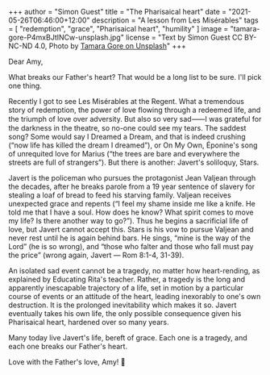 +++
author = "Simon Guest"
title = "The Pharisaical heart"
date = "2021-05-26T06:46:00+12:00"
description = "A lesson from Les Misérables"
tags = [ "redemption", "grace", "Pharisaical heart", "humility" ]
image = "tamara-gore-P4mxBJtINCw-unsplash.jpg"
license = "Text by Simon Guest CC BY-NC-ND 4.0, Photo by [Tamara Gore on Unsplash](https://unsplash.com/photos/P4mxBJtINCw)"
+++

Dear Amy,

What breaks our Father's heart? That would be a long list to be sure. I'll pick one thing.

Recently I got to see Les Misérables at the Regent. What a tremendous story of redemption, the power of love flowing through a redeemed life, and the triumph of love over adversity. But also so very sad⸺I was grateful for the darkness in the theatre, so no-one could see my tears. The saddest song? Some would say I Dreamed a Dream, and that is indeed crushing (“now life has killed the dream I dreamed”), or On My Own, Éponine's song of unrequited love for Marius (“the trees are bare and everywhere the streets are full of strangers”). But there is another: Javert's soliloquy, Stars.

Javert is the policeman who pursues the protagonist Jean Valjean through the decades, after he breaks parole from a 19 year sentence of slavery for stealing a loaf of bread to feed his starving family. Valjean receives unexpected grace and repents (“I feel my shame inside me like a knife. He told me that I have a soul. How does he know? What spirit comes to move my life? Is there another way to go?”). Thus he begins a sacrificial life of love, but Javert cannot accept this. Stars is his vow to pursue Valjean and never rest until he is again behind bars. He sings, “mine is the way of the Lord” (he is so wrong), and “those who falter and those who fall must pay the price” (wrong again, Javert — Rom 8:1-4, 31-39).

An isolated sad event cannot be a tragedy, no matter how heart-rending, as explained by Educating Rita's teacher. Rather, a tragedy is the long and apparently inescapable trajectory of a life, set in motion by a particular course of events or an attitude of the heart, leading inexorably to one's own destruction. It is the prolonged inevitability which makes it so. Javert eventually takes his own life, the only possible consequence given his Pharisaical heart, hardened over so many years.

Many today live Javert's life, bereft of grace. Each one is a tragedy, and each one breaks our Father's heart.

Love with the Father's love, Amy! 🙏
